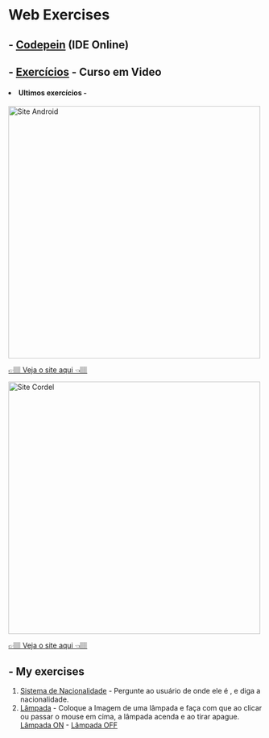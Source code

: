 <h1>Web Exercises</h1>
<h2>- <a href='https://codepen.io/carlos09v' target='_blank' rel='external'>Codepein</a> (IDE Online)</h2>
<h2>- <a href='https://github.com/carlos09v/Mini-Projects_Exercises/tree/main/Web/CursoEmVideo' target='_self' rel='next'>Exercícios</a> - Curso em Video</h2>

<h4><li>Ultimos exercícios - </li></h4>
<img src="https://github.com/carlos09v/Mini-Projects_Exercises/blob/main/Web/CursoEmVideo/HTML5%20_%20CSS3/M%C3%B3dulo%202/Desafios/d10/site.jpg?raw=true" width='500' alt="Site Android">
<p><a href="https://carlos09v.github.io/Mini-Projects_Exercises/Web/CursoEmVideo/HTML5%20_%20CSS3/M%C3%B3dulo%202/Desafios/d10/android.html" target="_blank">👉🏽 Veja o site aqui  👈🏽</a></p>
<img src="https://github.com/carlos09v/Mini-Projects_Exercises/blob/main/Web/CursoEmVideo/HTML5%20_%20CSS3/M%C3%B3dulo%203/Desafios/d12/projeto-cordel.jpg?raw=true" width='500' alt="Site Cordel">
<p><a href="https://carlos09v.github.io/Mini-Projects_Exercises/Web/CursoEmVideo/HTML5%20_%20CSS3/Módulo%203/Desafios/d12/index.html" target="_blank">👉🏽 Veja o site aqui  👈🏽</a></p>

<h2>- My exercises</h2>
<ol>
  <li><a href='https://carlos09v.github.io/Mini-Projects_Exercises/Web/Eu/Nacionalidade/Desafio009.html' target='_blank' rel='next'>Sistema de Nacionalidade</a> - Pergunte ao usuário de onde ele é , e diga a nacionalidade.</li>
  <li><a href='https://carlos09v.github.io/Mini-Projects_Exercises/Web/Eu/L%C3%A2mpada/index.html' target='_blank' rel='next'>Lâmpada</a> - Coloque a Imagem de uma lâmpada e faça com que ao clicar ou passar o mouse em cima, a lâmpada acenda e ao tirar apague. <a href='https://github.com/carlos09v/Mini-Projects_Exercises/blob/main/Web/Eu/L%C3%A2mpada/lampada-on.jpg' target='_blank' rel='external'>Lâmpada ON</a> - <a href='https://github.com/carlos09v/Mini-Projects_Exercises/blob/main/Web/Eu/L%C3%A2mpada/lampada.jpg' target='_blank' rel='external'>Lâmpada OFF</a></li>
  </ol>
